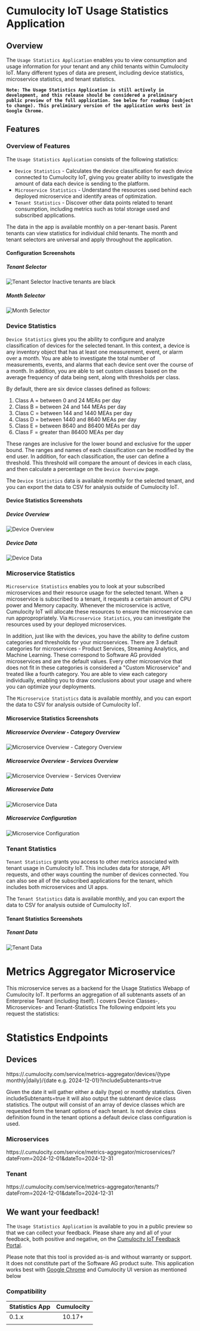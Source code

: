 # Cumulocity IoT Usage Statistics Application
## Overview 
The `Usage Statistics Application` enables you to view consumption and usage information for your tenant and any child tenants within Cumulocity IoT. Many different types of data are present, including device statistics, microservice statistics, and tenant statistics.

**`Note: The Usage Statistics Application is still actively in development, and this release should be considered a preliminary public preview of the full application. See below for roadmap (subject to change). This preliminary version of the application works best in Google Chrome.`**


## Features

### Overview of Features
The `Usage Statistics Application` consists of the following statistics:
- `Device Statistics` - Calculates the device classification for each device connected to Cumulocity IoT, giving you greater ability to investigate the amount of data each device is sending to the platform. 
- `Microservice Statistics` - Understand the resources used behind each deployed microservice and identify areas of optimization.
- `Tenant Statistics` - Discover other data points related to tenant consumption, including metrics such as total storage used and subscribed applications. 

The data in the app is available monthly on a per-tenant basis. Parent tenants can view statistics for individual child tenants. The month and tenant selectors are universal and apply throughout the application. 
#### Configuration Screenshots
##### Tenant Selector
![Tenant Selector](usage-statistics-app/assets/images/tenant_selector.png)
Inactive tenants are black

##### Month Selector
![Month Selector](usage-statistics-app/assets/images/date_selector.png)


### Device Statistics
`Device Statistics` gives you the ability to configure and analyze classification of devices for the selected tenant. In this context, a device is any inventory object that has at least one  measurement, event, or alarm over a month. You are able to investigate the total number of measurements, events, and alarms that each device sent over the course of a month. In addition, you are able to set custom classes based on the average frequency of data being sent, along with thresholds per class.

By default, there are six device classes defined as follows:
1. Class A = between 0 and 24 MEAs per day
2. Class B = between 24 and 144 MEAs per day
3. Class C = between 144 and 1440 MEAs per day
4. Class D = between 1440 and 8640 MEAs per day
5. Class E = between 8640 and 86400 MEAs per day
6. Class F = greater than 86400 MEAs per day

These ranges are inclusive for the lower bound and exclusive for the upper bound. The ranges and names of each classification can be modified by the end user. In addition, for each classification, the user can define a threshold. This threshold will compare the amount of devices in each class, and then calculate a percentage on the `Device Overview` page. 

The `Device Statistics` data is available monthly for the selected tenant, and you can export the data to CSV for analysis outside of Cumulocity IoT. 

#### **Device Statistics Screenshots**
##### **Device Overview**
![Device Overview](usage-statistics-app/assets/images/device_stats-overview.png)

##### **Device Data**
![Device Data](usage-statistics-app/assets/images/device_stats-data.png)



### Microservice Statistics
`Microservice Statistics` enables you to look at your subscribed microservices and their resource usage for the selected tenant. When a microservice is subscribed to a tenant, it requests a certain amount of CPU power and Memory capacity. Whenever the microservice is active, Cumulocity IoT will allocate these resources to ensure the microservice can run appropropriately. Via `Microservice Statistics`, you can investigate the resources used by your deployed microservices.

In addition, just like with the devices, you have the ability to define custom categories and thresholds for your microservices. There are 3 default categories for microservices - Product Services, Streaming Analytics, and Machine Learning. These correspond to Software AG provided microservices and are the default values. Every other microservice that does not fit in these categories is considered a "Custom Microservice" and treated like a fourth category. You are able to view each category individually, enabling you to draw conclusions about your usage and where you can optimize your deployments. 

The `Microservice Statistics` data is available monthly, and you can export the data to CSV for analysis outside of Cumulocity IoT. 

#### Microservice Statistics Screenshots
##### Microservice Overview - Category Overview
![Microservice Overview - Category Overview](usage-statistics-app/assets/images/ms_stats-category_overview.png)
##### Microservice Overview - Services Overview
![Microservice Overview - Services Overview](usage-statistics-app/assets/images/ms_stats-services_overview.png)
##### Microservice Data
![Microservice Data](usage-statistics-app/assets/images/ms_stats-data.png)
##### Microservice Configuration
![Microservice Configuration](usage-statistics-app/assets/images/ms_stats-config.png)

### Tenant Statistics
`Tenant Statistics` grants you access to other metrics associated with tenant usage in Cumulocity IoT. This includes data for storage, API requests, and other ways counting the number of devices connected. You can also see all of the subscribed applications for the tenant, which includes both microservices and UI apps. 

The `Tenant Statistics` data is available monthly, and you can export the data to CSV for analysis outside of Cumulocity IoT.

#### Tenant Statistics Screenshots
##### Tenant Data
![Tenant Data](usage-statistics-app/assets/images/tenant_stats-data.png)


# Metrics Aggregator Microservice
This microservice serves as a backend for the Usage Statistics Webapp of Cumulocity IoT.
It performs an aggregation of all subtenants assets of an Enterpreise Tenant (including itself). I covers Device Classes-, Microservices- and Tenant-Statistics The following endpoint lets you request the statistics:

# Statistics Endpoints

## Devices
https://<deployed tenant>.cumulocity.com/service/metrics-aggregator/devices/{type monthly|daily}/{date e.g. 2024-12-01}?includeSubtenants=true

Given the date it will gather either a daily (type) or monthly statistics. Given includeSubtenants=true it will also output the subtenant device class statistics. The output will consist of an array of device classes which are requested form the tenant options of each tenant. Is not device class definition found in the tenant options a default device class configuration is used.

### Microservices
https://<deployed tenant>.cumulocity.com/service/metrics-aggregator/microservices/?dateFrom=2024-12-01&dateTo=2024-12-31

### Tenant
https://<deployed tenant>.cumulocity.com/service/metrics-aggregator/tenants/?dateFrom=2024-12-01&dateTo=2024-12-31


## We want your feedback!
The `Usage Statistics Application` is available to you in a public preview so that we can collect your feedback. Please share any and all of your feedback, both positive and negative, on the [Cumulocity IoT Feedback Portal](https://cumulocityiot.ideas.aha.io/). 

Please note that this tool is provided as-is and without warranty or support. It does not constitute part of the Software AG product suite. 
This application works best with [Google Chrome](https://www.google.com/chrome/) and Cumulocity UI version as mentioned below

### Compatibility
| Statistics App | Cumulocity |
|:---------------|:----------:|
| 0.1.x          |   10.17+   |
|                |            |

